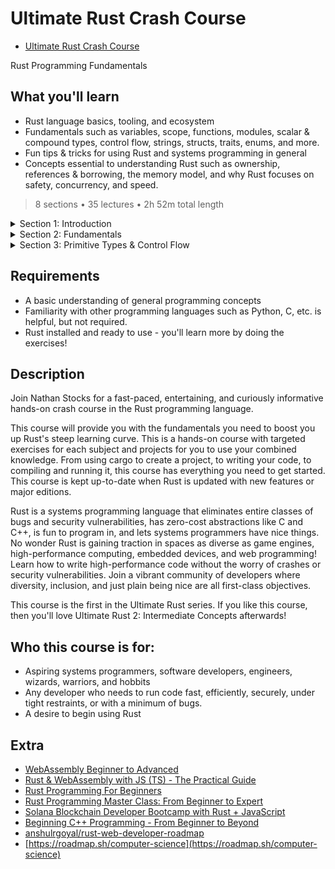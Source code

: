 # Ultimate Rust Crash Course

-   [Ultimate Rust Crash Course](https://www.udemy.com/course/ultimate-rust-crash-course/)

Rust Programming Fundamentals

##  What you'll learn

-   Rust language basics, tooling, and ecosystem
-   Fundamentals such as variables, scope, functions, modules, scalar & compound types, control flow, strings, structs, traits, enums, and more.
-   Fun tips & tricks for using Rust and systems programming in general
-   Concepts essential to understanding Rust such as ownership, references & borrowing, the memory model, and why Rust focuses on safety, concurrency, and speed.

> 8 sections • 35 lectures • 2h 52m total length

<details>
  <summary> Section 1: Introduction </summary>

  -   [1. Introduction](contents/1_Introduction.md)   
  -   [2. Exercises Overview](contents/2_Exercises-Overview.md)   
</details>

<details>
  <summary> Section 2: Fundamentals </summary>

  -   [3.  Cargo](contents/3_Cargo.md)   
  -   [4.  Variables](contents/4_Variables.md)   
  -   [5.  Scope](contents/5_Scope.md)   
  -   [6.  Memory Safety](contents/6_Memory-Safety.md)   
  -   [7.  ](contents)   
  -   [8.  ](contents)   
  -   [9.  ](contents)   
  -   [10. ](contents)   
</details>

<details>
  <summary> Section 3: Primitive Types & Control Flow </summary>

  -   [11. ](contents)   
  -   [12. ](contents)   
</details>



##  Requirements
-   A basic understanding of general programming concepts
-   Familiarity with other programming languages such as Python, C, etc. is helpful, but not required.
-   Rust installed and ready to use - you'll learn more by doing the exercises!

##  Description

Join Nathan Stocks for a fast-paced, entertaining, and curiously informative hands-on crash course in the Rust programming language.

This course will provide you with the fundamentals you need to boost you up Rust's steep learning curve.  This is a hands-on course with targeted exercises for each subject and projects for you to use your combined knowledge.  From using cargo to create a project, to writing your code, to compiling and running it, this course has everything you need to get started. This course is kept up-to-date when Rust is updated with new features or major editions.

Rust is a systems programming language that eliminates entire classes of bugs and security vulnerabilities, has zero-cost abstractions like C and C++, is fun to program in, and lets systems programmers have nice things. No wonder Rust is gaining traction in spaces as diverse as game engines, high-performance computing, embedded devices, and web programming! Learn how to write high-performance code without the worry of crashes or security vulnerabilities. Join a vibrant community of developers where diversity, inclusion, and just plain being nice are all first-class objectives.

This course is the first in the Ultimate Rust series. If you like this course, then you'll love Ultimate Rust 2: Intermediate Concepts afterwards!

##  Who this course is for:
-   Aspiring systems programmers, software developers, engineers, wizards, warriors, and hobbits
-   Any developer who needs to run code fast, efficiently, securely, under tight restraints, or with a minimum of bugs.
-   A desire to begin using Rust

## Extra
-   [WebAssembly Beginner to Advanced](https://www.udemy.com/course/webassembly/)
-   [Rust & WebAssembly with JS (TS) - The Practical Guide](https://www.udemy.com/course/rust-webassembly-with-js-ts-the-practical-guide/)
-   [Rust Programming For Beginners](https://www.udemy.com/course/rust-coding-for-beginners/)
-   [Rust Programming Master Class: From Beginner to Expert](https://www.udemy.com/course/rust-programming-master-class-from-beginner-to-expert/)
-   [Solana Blockchain Developer Bootcamp with Rust + JavaScript](https://www.udemy.com/course/solana-developer/)
-   [Beginning C++ Programming - From Beginner to Beyond](https://www.udemy.com/course/beginning-c-plus-plus-programming/)
-   [anshulrgoyal/rust-web-developer-roadmap](https://github.com/anshulrgoyal/rust-web-developer-roadmap)
-   [https://roadmap.sh/computer-science](https://roadmap.sh/computer-science)
